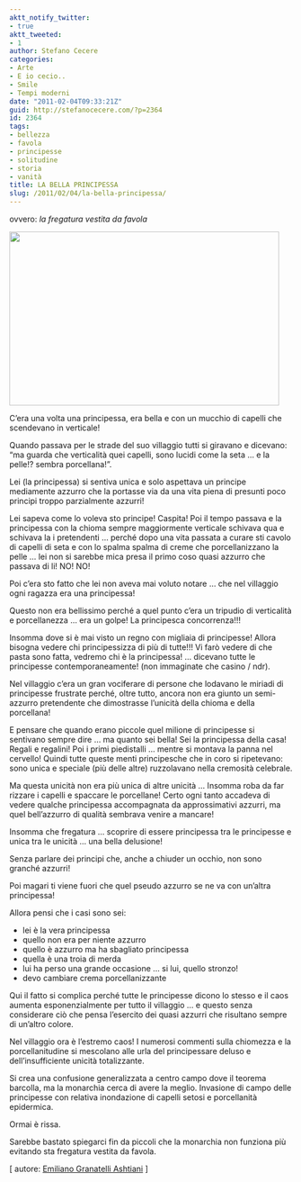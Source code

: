 ```yaml
---
aktt_notify_twitter:
- true
aktt_tweeted:
- 1
author: Stefano Cecere
categories:
- Arte
- E io cecio..
- Smile
- Tempi moderni
date: "2011-02-04T09:33:21Z"
guid: http://stefanocecere.com/?p=2364
id: 2364
tags:
- bellezza
- favola
- principesse
- solitudine
- storia
- vanità
title: LA BELLA PRINCIPESSA
slug: /2011/02/04/la-bella-principessa/
---
```


ovvero: _la fregatura vestita da favola_

<img src="http://stefanocecere.com/wp-content/uploads/sites/3/2011/02/principesse-480x309.jpg" alt="" title="principesse" width="480" height="309" class="alignnone size-medium wp-image-2370" />

C&#8217;era una volta una principessa, era bella e con un mucchio di capelli che scendevano in verticale!
  
Quando passava per le strade del suo villaggio tutti si giravano e dicevano: &#8220;ma guarda che verticalità quei capelli, sono lucidi come la seta &#8230; e la pelle!? sembra porcellana!&#8221;.

Lei (la principessa) si sentiva unica e solo aspettava un principe mediamente azzurro che la portasse via da una vita piena di presunti poco principi troppo parzialmente azzurri!

Lei sapeva come lo voleva sto principe! Caspita! Poi il tempo passava e la principessa con la chioma sempre maggiormente verticale schivava qua e schivava la i pretendenti &#8230; perché dopo una vita passata a curare sti cavolo di capelli di seta e con lo spalma spalma di creme che porcellanizzano la pelle &#8230; lei non si sarebbe mica presa il primo coso quasi azzurro che passava di li! NO! NO!

Poi c&#8217;era sto fatto che lei non aveva mai voluto notare &#8230; che nel villaggio ogni ragazza era una principessa!
  
Questo non era bellissimo perché a quel punto c&#8217;era un tripudio di verticalità e porcellanezza &#8230; era un golpe! La principesca concorrenza!!!

Insomma dove si è mai visto un regno con migliaia di principesse! Allora bisogna vedere chi principessizza di più di tutte!!! Vi farò vedere di che pasta sono fatta, vedremo chi è la principessa! &#8230; dicevano tutte le principesse contemporaneamente! (non immaginate che casino / ndr).

Nel villaggio c&#8217;era un gran vociferare di persone che lodavano le miriadi di principesse frustrate perché, oltre tutto, ancora non era giunto un semi-azzurro pretendente che dimostrasse l&#8217;unicità della chioma e della porcellana!

E pensare che quando erano piccole quel milione di principesse si sentivano sempre dire &#8230; ma quanto sei bella! Sei la principessa della casa! Regali e regalini! Poi i primi piedistalli &#8230; mentre si montava la panna nel cervello! Quindi tutte queste menti principesche che in coro si ripetevano: sono unica e speciale (più delle altre) ruzzolavano nella cremosità celebrale.

Ma questa unicità non era più unica di altre unicità &#8230; Insomma roba da far rizzare i capelli e spaccare le porcellane! Certo ogni tanto accadeva di vedere qualche principessa accompagnata da approssimativi azzurri, ma quel bell&#8217;azzurro di qualità sembrava venire a mancare!

Insomma che fregatura &#8230; scoprire di essere principessa tra le principesse e unica tra le unicità &#8230; una bella delusione!

Senza parlare dei principi che, anche a chiuder un occhio, non sono granché azzurri!
  
Poi magari ti viene fuori che quel pseudo azzurro se ne va con un&#8217;altra principessa!
  
Allora pensi che i casi sono sei:

  * lei è la vera principessa
  * quello non era per niente azzurro
  * quello è azzurro ma ha sbagliato principessa
  * quella è una troia di merda
  * lui ha perso una grande occasione &#8230; si lui, quello stronzo!
  * devo cambiare crema porcellanizzante

Qui il fatto si complica perché tutte le principesse dicono lo stesso e il caos aumenta esponenzialmente per tutto il villaggio &#8230; e questo senza considerare ciò che pensa l&#8217;esercito dei quasi azzurri che risultano sempre di un&#8217;altro colore.

Nel villaggio ora è l&#8217;estremo caos! I numerosi commenti sulla chiomezza e la porcellanitudine si mescolano alle urla del principessare deluso e dell&#8217;insufficiente unicità totalizzante.

Si crea una confusione generalizzata a centro campo dove il teorema barcolla, ma la monarchia cerca di avere la meglio. Invasione di campo delle principesse con relativa inondazione di capelli setosi e porcellanità epidermica.

Ormai è rissa.

Sarebbe bastato spiegarci fin da piccoli che la monarchia non funziona più evitando sta fregatura vestita da favola.

[ autore: [Emiliano Granatelli Ashtiani](http://www.facebook.com/notes/emiliano-granatelli-ashtiani/la-bella-principessa-la-fregatura-vestita-da-favola/160804420637933) ]